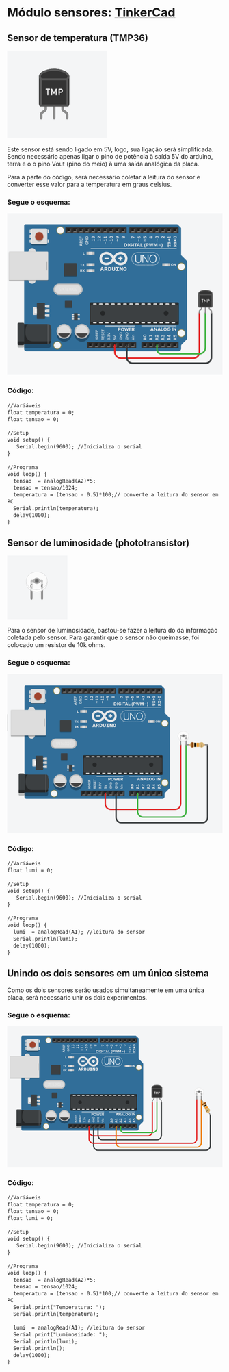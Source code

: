 # Módulo sensores: [TinkerCad](https://www.tinkercad.com/things/faMAJw6oNgH?sharecode=ss6zZmJpXl05tlcCZq_97fww6XrGTRBBIOujxUiUnEs)



## Sensor de temperatura (TMP36)

![Sensor de temperatura](../midia/tmp36.png "Sensor de temperatura")

Este sensor está sendo ligado em 5V, logo, sua ligação será simplificada. Sendo necessário apenas ligar o pino de potência à saída 5V do arduino, terra e o o pino Vout (pino do meio) à uma saída analógica da placa.

Para a parte do código, será necessário coletar a leitura do sensor e converter esse valor para a temperatura em graus celsius.

### Segue o esquema:

![Esquema tmp36](../midia/esq_temp.png "Esquema tmp36")

### Código:
```
//Variáveis
float temperatura = 0;
float tensao = 0;

//Setup
void setup() {
   Serial.begin(9600); //Inicializa o serial 
}

//Programa
void loop() {
  tensao  = analogRead(A2)*5;
  tensao = tensao/1024;
  temperatura = (tensao - 0.5)*100;// converte a leitura do sensor em ºC
  Serial.println(temperatura);
  delay(1000);
}
```


## Sensor de luminosidade (phototransistor)

![Sensor de luminosidade](../midia/phototransistor.png "Sensor de luminosidade")

Para o sensor de luminosidade, bastou-se fazer a leitura do da informação coletada pelo sensor. Para garantir que o sensor não queimasse, foi colocado um resistor de 10k ohms.

### Segue o esquema:

![Esquema fototransistor](../midia/esq_lumi.png "Esquema fototransistor")

### Código:
```
//Variáveis
float lumi = 0;

//Setup
void setup() {
   Serial.begin(9600); //Inicializa o serial 
}

//Programa
void loop() {
  lumi  = analogRead(A1); //leitura do sensor
  Serial.println(lumi);
  delay(1000);
}
```

## Unindo os dois sensores em um único sistema

Como os dois sensores serão usados simultaneamente em uma única placa, será necessário unir os dois experimentos.

### Segue o esquema:

![Esquema Sensores](../midia/esq_sensores.png "Esquema Sensores")

### Código:
```
//Variáveis
float temperatura = 0;
float tensao = 0;
float lumi = 0;

//Setup
void setup() {
   Serial.begin(9600); //Inicializa o serial 
}

//Programa
void loop() {
  tensao  = analogRead(A2)*5;
  tensao = tensao/1024;
  temperatura = (tensao - 0.5)*100;// converte a leitura do sensor em ºC
  Serial.print("Temperatura: ");
  Serial.println(temperatura);
  
  lumi  = analogRead(A1); //leitura do sensor
  Serial.print("Luminosidade: ");
  Serial.println(lumi);
  Serial.println();
  delay(1000);
}
```
